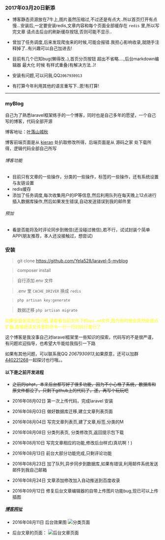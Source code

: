 ### 2017年03月20日新添

- 博客静态资源放在7牛上,图片虽然压缩过,不过还是有点大..所以首页打开有点慢...安装后,一定要安装redis,文章内容和每个页面全部缓存在 `redis` 里,所以写完文章 请点击后台的刷新缓存按钮,否则可能不显示..

- 曾加了任务调度,后来发现爬虫来的时候,可能会报错.我担心影响收录,就随手注释掉了..有兴趣可以自己加进去!

- 目前有几个已知bug(懒得改..),首页分页按钮 超出不省略....,后台markdown编辑器 最大化 时候 有样式重叠(有解决方法..)!

- 安装有问题,可以问我,QQ`2067930913`

- 有打算今年利用其他的语言重写下..恩!有打算! 

***

### myBlog
自己为了熟悉laravel框架练手的一个博客，同时也是自己多年的愿望，一个自己写的博客，代码全部开源

博客地址：[叶落山城秋](http://iphpt.com)

博客前端页面是从 [kieran](https://github.com/SuperKieran/TKL) 处扒取修改所得，后端页面是从 源码之家 处下载所得，逻辑代码全部自己所写

###### 博客功能
* 目前只有文章的一些操作，分类的一些操作，标签的一些操作，还有系统设置与友链设置
* redis缓存
* 添加了任务调度,每次收集用户的IP等信息,然后利用队列在每天晚上12点进行插入数据库操作,然后如果发生错误,自动发送错误到我的邮件里

###### 预加
* 看是否能将及时评论同步到微信(还没碰过微信),若不行，试试封装个简单APP(朋友推荐，本人还没接触过，想尝试)

### 安装
> git clone https://github.com/Yela528/laravel-5-myblog

> composer install

> 自行添加.env 文件

> .env 里 `CACHE_DRIVER` 换成 `redis`

> `php artisan key:generate`

> 数据迁移 `php artisan migrate`

<span style='color:yellow'>如果安装发现有包问题,请查看当前文件下的`api.md`文件,因为有时候会突然安装点扩展,直接把该文件里的命令一行一行的执行就行了</span>

这个博客是我没事自己对laravel框架里一些知识的探索，代码写的不是很严谨，有问题欢迎指导，也希望大牛能给我指引一下路

如果有其他问题，可以联系我QQ *2067930913*,如果原意，还可以加群[440221268](http://jq.qq.com/?_wv=1027&k=2CTYswa)一起探讨也行哦。。







#### 以下是之前开发进程

- ~~之前的iphpt，本来后台都写好了很多功能，因为不小心格了系统，数据库和原文件都没了，只剩下github上的代码了，遂，再写个玩玩吧~~

- 2016年08月02日 第一次上传代码，完成laravel 安装
- 2016年08月03日 做好数据库迁移,建立文章列表页面
- 2016年08月04日 写完文章列表页,建了文章,标签,分类的M
- 2016年08月08日 分类列表页, 分类修改页,返回提示包下载
- 2016年08月10日 写完文章相应的功能,修改后台样式(真坑啊！)
- 2016年08月13日 前台大部分功能完成,只剩评论功能
- 2016年08月23日 加了队列,异步同步到数据库,如果有错误,利用邮件系统发送邮件到我自己邮箱
- 2016年08月24日 文章添加修改加入自动推送到百度收录
- 2016年09月12日 修复后台文章编辑器的自带上传图片功能bug,现已可以上传插图

##### <a href="http://www.iphpt.com" target='_blank'>博客网址</a>



- 2016年08月11日 后台效果图  ![分类页面](http://obq9881x1.bkt.clouddn.com/webwxgetmsgimg%20%282%29.jpg)



- 后台文章的页面： ![后台文章页面](http://obq9881x1.bkt.clouddn.com/webwxgetmsgimg%20%283%29.jpg)